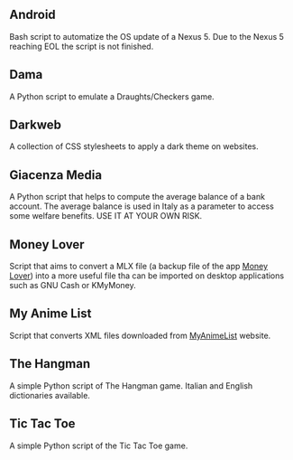 ## Android
Bash script to automatize the OS update of a Nexus 5. Due to the Nexus 5 reaching EOL the script is not finished.

## Dama
A Python script to emulate a Draughts/Checkers game.

## Darkweb
A collection of CSS stylesheets to apply a dark theme on websites.

## Giacenza Media
A Python script that helps to compute the average balance of a bank account. The average balance is used in Italy as a parameter to access some welfare benefits. USE IT AT YOUR OWN RISK.

## Money Lover
Script that aims to convert a MLX file (a backup file of the app [Money Lover](https://moneylover.me/)) into a more useful file tha can be imported on desktop applications such as GNU Cash or KMyMoney.

## My Anime List
Script that converts XML files downloaded from [MyAnimeList](https://myanimelist.net/) website.

## The Hangman
A simple Python script of The Hangman game. Italian and English dictionaries available.

## Tic Tac Toe
A simple Python script of the Tic Tac Toe game.
